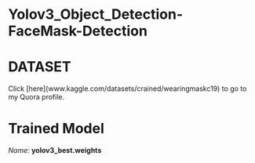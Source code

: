 # Yolov3_Object_Detection-FaceMask-Detection


<h1> DATASET </h1>
Click [here](www.kaggle.com/datasets/crained/wearingmaskc19) to go to my Quora profile.

<h1> Trained Model </h1>
<i>Name:</i> <b> yolov3_best.weights </b>
